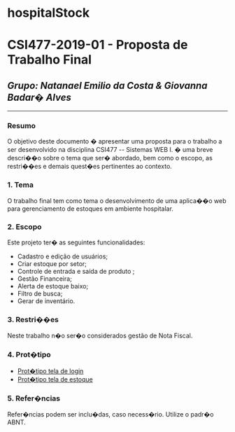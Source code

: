 # hospitalStock
# **CSI477-2019-01 - Proposta de Trabalho Final**
## *Grupo: Natanael Emilio da Costa & Giovanna Badar� Alves*

--------------

<!-- Descrever um resumo sobre o trabalho. -->

### Resumo
O objetivo deste documento � apresentar uma proposta para o trabalho a ser desenvolvido na disciplina CSI477 -- Sistemas WEB I. � uma breve descri��o sobre o tema que ser� abordado, bem como o escopo, as restri��es e demais quest�es pertinentes ao contexto.

<!-- Apresentar o tema. -->
### 1. Tema

  O trabalho final tem como tema o desenvolvimento de uma aplica��o web para gerenciamento de estoques em ambiente hospitalar.

<!-- Descrever e limitar o escopo da aplica��o. -->
### 2. Escopo

  Este projeto ter� as seguintes funcionalidades:
 
  * Cadastro e edição de usuários;
  * Criar estoque por setor;
  * Controle de entrada e saída de produto ;
  * Gestão Financeira;
  * Alerta de estoque baixo; 
  * Filtro de busca;
  * Gerar de inventário.

<!-- Apresentar restri��es de funcionalidades e de escopo. -->
### 3. Restri��es

  Neste trabalho n�o ser�o considerados gestão de Nota Fiscal.

<!-- Construir alguns prot�tipos para a aplica��o, disponibiliz�-los no Github e descrever o que foi considerado. //-->
### 4. Prot�tipo

 
  * [Prot�tipo tela de login](https://www.google.com)
  * [Prot�tipo tela de estoque](https://www.google.com)

### 5. Refer�ncias

  Refer�ncias podem ser inclu�das, caso necess�rio. Utilize o padr�o ABNT.